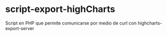 # script-export-highCharts
Script en PHP que permite comunicarse por medio de curl con highcharts-export-server
